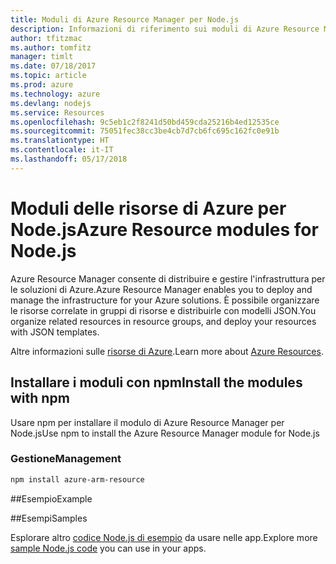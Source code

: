 ```yaml
---
title: Moduli di Azure Resource Manager per Node.js
description: Informazioni di riferimento sui moduli di Azure Resource Manager per Node.js
author: tfitzmac
ms.author: tomfitz
manager: timlt
ms.date: 07/18/2017
ms.topic: article
ms.prod: azure
ms.technology: azure
ms.devlang: nodejs
ms.service: Resources
ms.openlocfilehash: 9c5eb1c2f8241d50bd459cda25216b4ed12535ce
ms.sourcegitcommit: 75051fec38cc3be4cb7d7cb6fc695c162fc0e91b
ms.translationtype: HT
ms.contentlocale: it-IT
ms.lasthandoff: 05/17/2018
---
```

# <a name="azure-resource-modules-for-nodejs"></a><span data-ttu-id="45d30-103">Moduli delle risorse di Azure per Node.js</span><span class="sxs-lookup"><span data-stu-id="45d30-103">Azure Resource modules for Node.js</span></span>

<span data-ttu-id="45d30-104">Azure Resource Manager consente di distribuire e gestire l'infrastruttura per le soluzioni di Azure.</span><span class="sxs-lookup"><span data-stu-id="45d30-104">Azure Resource Manager enables you to deploy and manage the infrastructure for your Azure solutions.</span></span> <span data-ttu-id="45d30-105">È possibile organizzare le risorse correlate in gruppi di risorse e distribuirle con modelli JSON.</span><span class="sxs-lookup"><span data-stu-id="45d30-105">You organize related resources in resource groups, and deploy your resources with JSON templates.</span></span>

<span data-ttu-id="45d30-106">Altre informazioni sulle [risorse di Azure](https://docs.microsoft.com/azure/azure-resource-manager/).</span><span class="sxs-lookup"><span data-stu-id="45d30-106">Learn more about [Azure Resources](https://docs.microsoft.com/azure/azure-resource-manager/).</span></span>

## <a name="install-the-modules-with-npm"></a><span data-ttu-id="45d30-107">Installare i moduli con npm</span><span class="sxs-lookup"><span data-stu-id="45d30-107">Install the modules with npm</span></span>

<span data-ttu-id="45d30-108">Usare npm per installare il modulo di Azure Resource Manager per Node.js</span><span class="sxs-lookup"><span data-stu-id="45d30-108">Use npm to install the Azure Resource Manager module for Node.js</span></span>

### <a name="management"></a><span data-ttu-id="45d30-109">Gestione</span><span class="sxs-lookup"><span data-stu-id="45d30-109">Management</span></span>

```bash
npm install azure-arm-resource
```

##<a name="example"></a><span data-ttu-id="45d30-110">Esempio</span><span class="sxs-lookup"><span data-stu-id="45d30-110">Example</span></span>

##<a name="samples"></a><span data-ttu-id="45d30-111">Esempi</span><span class="sxs-lookup"><span data-stu-id="45d30-111">Samples</span></span>

<span data-ttu-id="45d30-112">Esplorare altro [codice Node.js di esempio](https://azure.microsoft.com/resources/samples/?platform=nodejs) da usare nelle app.</span><span class="sxs-lookup"><span data-stu-id="45d30-112">Explore more [sample Node.js code](https://azure.microsoft.com/resources/samples/?platform=nodejs) you can use in your apps.</span></span>